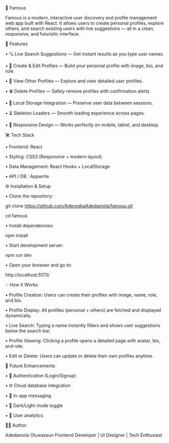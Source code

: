 🌟 Famous 

Famous is a modern, interactive user discovery and profile management web app built with React.
It allows users to create personal profiles, explore others, and search existing users with live suggestions — all in a clean, responsive, and futuristic interface. 

🚀 Features 

• 🔍 Live Search Suggestions — Get instant results as you type user names. 

• 👤 Create & Edit Profiles — Build your personal profile with image, bio, and role. 

• 🧩 View Other Profiles — Explore and view detailed user profiles. 

• 🗑️ Delete Profiles — Safely remove profiles with confirmation alerts. 

• 💾 Local Storage Integration — Preserve user data between sessions. 

• ⏳ Skeleton Loaders — Smooth loading experience across pages. 

• 📱 Responsive Design — Works perfectly on mobile, tablet, and desktop. 

🛠️ Tech Stack 

• Frontend: React  

• Styling: CSS3 (Responsive + modern layout) 

• Data Management: React Hooks + LocalStorage 

• API / DB : Appwrite 


⚙️ Installation & Setup 

• Clone the repository: 

git clone https://github.com/AderogbaAdedamola/famous.git 

cd famous 

• Install dependencies: 

npm install 

• Start development server: 

npm run dev 

• Open your browser and go to: 

http://localhost:5173/ 

💡 How It Works 

• Profile Creation: Users can create their profiles with image, name, role, and bio. 

• Profile Display: All profiles (personal + others) are fetched and displayed dynamically. 

• Live Search: Typing a name instantly filters and shows user suggestions below the search bar. 

• Profile Viewing: Clicking a profile opens a detailed page with avatar, bio, and role. 

• Edit or Delete: Users can update or delete their own profiles anytime. 

🧠 Future Enhancements 

• 🔐 Authentication (Login/Signup) 

• 🌐 Cloud database integration 

• 📨 In-app messaging 

• 🎨 Dark/Light mode toggle 

• 🧾 User analytics 

🧑‍💻 Author 

Adedamola Oluwaseun
Frontend Developer | UI Designer | Tech Enthusiast
